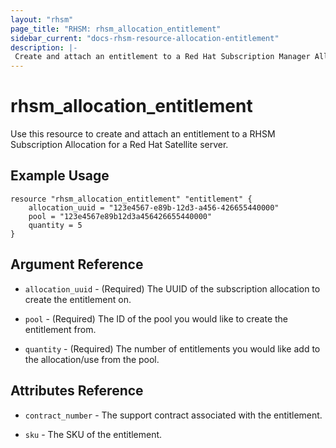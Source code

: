 ```yaml
---
layout: "rhsm"
page_title: "RHSM: rhsm_allocation_entitlement"
sidebar_current: "docs-rhsm-resource-allocation-entitlement"
description: |-
 Create and attach an entitlement to a Red Hat Subscription Manager Allocation.
---
```


# rhsm\_allocation\_entitlement

Use this resource to create and attach an entitlement to a RHSM Subscription Allocation
for a Red Hat Satellite server.

## Example Usage

```hcl
resource "rhsm_allocation_entitlement" "entitlement" {
    allocation_uuid = "123e4567-e89b-12d3-a456-426655440000"
    pool = "123e4567e89b12d3a456426655440000"
    quantity = 5
}
```

## Argument Reference

* `allocation_uuid` - (Required) The UUID of the subscription allocation to create the entitlement on.

* `pool` - (Required) The ID of the pool you would like to create the entitlement from.

* `quantity` - (Required) The number of entitlements you would like add to the allocation/use from the pool.

## Attributes Reference

* `contract_number` - The support contract associated with the entitlement.

* `sku` - The SKU of the entitlement.
